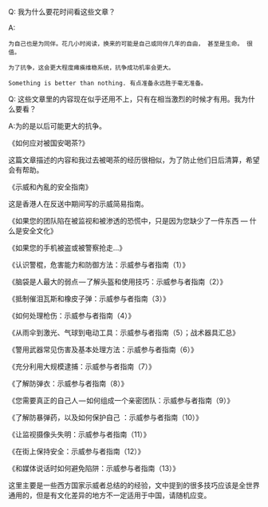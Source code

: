 Q: 我为什么要花时间看这些文章？

A:

    为自己也是为同伴。花几小时阅读，换来的可能是自己或同伴几年的自由， 甚至是生命。 很值。

    为了抗争，这会更大程度瘫痪维稳系统，抗争成功机率会更大。

    Something is better than nothing. 有点准备永远胜于毫无准备。


Q: 这些文章里的内容现在似乎还用不上，只有在相当激烈的时候才有用。我为什么要看？

A:为的是以后可能更大的抗争。


《如何应对被国安喝茶?》

这篇文章描述的内容和我过去被喝茶的经历很相似，为了防止他们日后清算，希望会有帮助。


《示威和內亂的安全指南》

这是香港人在反送中期间写的示威简易指南。


《如果您的团队陷在被监视和被渗透的恐慌中，只是因为您缺少了一件东西 — 什么是安全文化》

《如果您的手机被盗或被警察抢走…》


《认识警棍，危害能力和防御方法：示威参与者指南（1）》

《脑袋是人最大的弱点 — 了解头盔和使用技巧：示威参与者指南（2）》

《抵制催泪瓦斯和橡皮子弹：示威参与者指南（3）》

《如何处理枪伤：示威参与者指南（4）》

《从雨伞到激光、气球到电动工具：示威参与者指南（5）；战术器具汇总》

《警用武器常见伤害及基本处理方法：示威参与者指南（6）》

《充分利用大规模逮捕：示威参与者指南（7）》

《了解防弹衣：示威参与者指南（8）》

《您需要真正的自己人 — 如何组成一个亲密团队：示威参与者指南（9）》

《了解防暴弹药，以及如何保护自己 ：示威参与者指南（10）》

《让监视摄像头失明：示威参与者指南（11）》

《在街上保持安全：示威参与者指南（12）》

《和媒体说话时如何避免陷阱：示威参与者指南（13）》


这里主要是一些西方国家示威者总结的的经验，文中提到的很多技巧应该是全世界通用的，但是有文化差异的地方不一定适用于中国，请随机应变。


